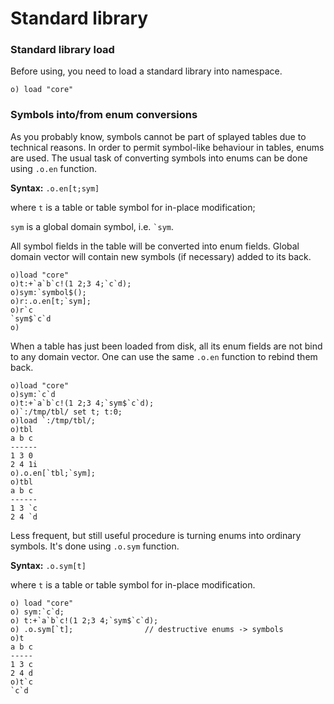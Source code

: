 # Standard library


### Standard library load

Before using, you need to load a standard library into namespace.

```o
o) load "core"
```

### Symbols into/from enum conversions

As you probably know, symbols cannot be part of splayed tables due to technical reasons. In order to permit symbol-like behaviour in tables, enums are used. The usual task of converting symbols into enums can be done using ```.o.en``` function.

**Syntax:** ```.o.en[t;sym]```

where ```t``` is a table or table symbol for in-place modification;

```sym``` is a global domain symbol, i.e. ``` `sym ```.

All symbol fields in the table will be converted into enum fields. Global domain vector will contain new symbols (if necessary) added to its back.

```o
o)load "core"
o)t:+`a`b`c!(1 2;3 4;`c`d);
o)sym:`symbol$();
o)r:.o.en[t;`sym];
o)r`c
`sym$`c`d
o)
```

When a table has just been loaded from disk, all its enum fields are not bind to any domain vector. One can use the same ```.o.en``` function to rebind them back.

```o
o)load "core"
o)sym:`c`d
o)t:+`a`b`c!(1 2;3 4;`sym$`c`d);
o)`:/tmp/tbl/ set t; t:0;
o)load `:/tmp/tbl/;
o)tbl
a b c
------
1 3 0
2 4 1i
o).o.en[`tbl;`sym];
o)tbl
a b c
------
1 3 `c
2 4 `d
```

Less frequent, but still useful procedure is turning enums into ordinary symbols. It's done using ```.o.sym``` function.

**Syntax:** ```.o.sym[t]```

where ```t``` is a table or table symbol for in-place modification.

```o
o) load "core"
o) sym:`c`d;
o) t:+`a`b`c!(1 2;3 4;`sym$`c`d);
o) .o.sym[`t];                // destructive enums -> symbols
o)t
a b c
-----
1 3 c
2 4 d
o)t`c
`c`d
```
